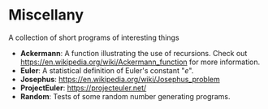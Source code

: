 # Miscellany
A collection of short programs of interesting things

* __Ackermann__: A function illustrating the use of recursions. Check out <https://en.wikipedia.org/wiki/Ackermann_function> for more information.
* __Euler__: A statistical definition of Euler's constant "_e_".
* __Josephus__: <https://en.wikipedia.org/wiki/Josephus_problem>
* __ProjectEuler__: <https://projecteuler.net/>
* __Random__: Tests of some random number generating programs.
